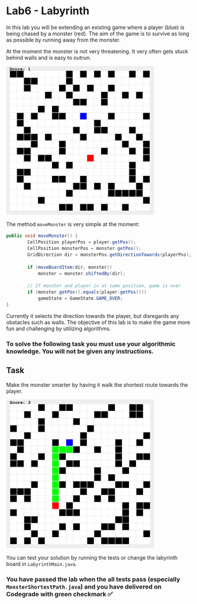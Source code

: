# Lab6 - Labyrinth
In this lab you will be extending an existing game where a player (blue) is being chased by a monster (red). The aim of the game is to survive as long as possible by running away from the monster.

At the moment the monster is not very threatening. It very often gets stuck behind walls and is easy to outrun.

<img src="images/Labyrinth_dumbMonster.gif" width="400"/>

The method `moveMonster` is very simple at the moment:
```java
public void moveMonster() {
        CellPosition playerPos = player.getPos();
        CellPosition monsterPos = monster.getPos();
        GridDirection dir = monsterPos.getDirectionTowards(playerPos); // Direction the monster will move

        if (moveBoardItem(dir, monster))
            monster = monster.shiftedBy(dir);

        // If monster and player is at same position, game is over
        if (monster.getPos().equals(player.getPos()))
            gameState = GameState.GAME_OVER;
}
```
Currently it selects the direction towards the player, but disregards any obstacles such as walls.
The objective of this lab is to make the game more fun and challenging by utilizing algorithms.

### **To solve the following task you must use your algorithmic knowledge. You will not be given any instructions**.

## Task
Make the monster smarter by having it walk the shortest route towards the player.

<img src="images/Labyrinth_shortestPath.gif" width="400"/>

You can test your solution by running the tests or change the labyrinth board in `LabyrinthMain.java`.

### You have passed the lab when the all tests pass (especially `MonsterShortestPath.java`)  and you have delivered on Codegrade with green checkmark ✅
